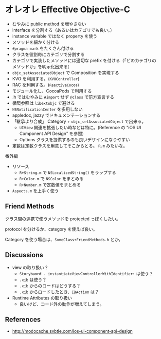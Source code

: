 オレオレ Effective Objective-C
===

- むやみに public method を増やさない
- interface を分割する（あるいはカテゴリでも良い。）
- instance variable ではなく property を使う
- メソッドを細かく分ける
- `#pragma mark` をたくさん付ける
- クラスを役割毎にカテゴリで分割する
- カテゴリで実装したメソッドには適切な prefix を付ける（「どのカテゴリのメソッドか」を明示化出来る）
- `objc_setAssociatedObject` で Composition を実現する
- KVO を利用する。(`KVOController`)
- RAC を利用する。(`ReactiveCocoa`)
- モジュール化し、CocoaPods で利用する
- .h ではむやみに `#import` せず `@class` で前方宣言する
- 循環参照は `libextobjc` で避ける
- `NSNotificationCenter` を多用しない
- appledoc, jazzy でドキュメンテーションする
- 「継承より合成」 Category + `objc_setAssociatedObject` で出来る。
  * `UIView` 関連を拡張したい時などは特に。(Reference の "iOS UI Component API Design" を参照)
  * Options クラスを提供するのも良いデザインになりやすい
- 定数は定数クラスを用意してそこからとる。 `R.m` みたいな。

番外編

- リソース
  - `R+String.m` で `NSLocalizedString()` をラップする
  - `R+Color.m` で `NSColor` をまとめる
  - `R+Number.m` で定数値をまとめる
- `Aspects.m` を上手く使う

Friend Methods
---

クラス間の連携で使うメソッドを protected っぽくしたい。

protocol を分けるか、category を使えば良い。

Category を使う場合は、`SomeClass+FriendMethods.h` とか。

Discussions
---

- view の取り扱い？
  * `Storybaord - instantiateViewControllerWithIdentifier:` は使う？
  * `.xib` は使う？
  * `.xib` からのロードはどうする？
  * `.xib` からロードしたとき、`IBAction` は？
- Runtime Attributes の取り扱い
  * 良いけど、コード外の動作が増えてしまう。

References
---

- http://modocache.svbtle.com/ios-ui-component-api-design
